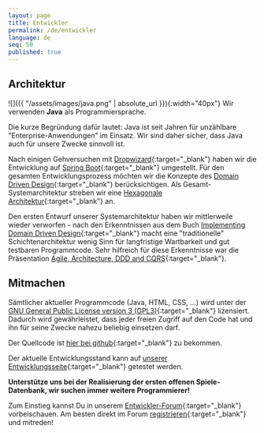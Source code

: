 ```yaml
---
layout: page
title: Entwickler
permalink: /de/entwickler
language: de
seq: 50
published: true
---
```


## Architektur

![]({{ "/assets/images/java.png" | absolute_url }}){:width="40px"}
Wir verwenden **Java** als Programmiersprache.

Die kurze Begründung dafür lautet: Java ist seit Jahren für unzählbare "Enterprise-Anwendungen" im Einsatz. Wir sind daher sicher, dass Java auch für unsere Zwecke sinnvoll ist.

Nach einigen Gehversuchen mit [Dropwizard](http://dropwizard.io/){:target="_blank"} haben wir die Entwicklung auf [Spring Boot](https://projects.spring.io/spring-boot/){:target="_blank"} umgestellt. Für den gesamten Entwicklungsprozess möchten wir die Konzepte des [Domain Driven Design](https://de.wikipedia.org/wiki/Domain-driven_Design){:target="_blank"} berücksichtigen. Als Gesamt-Systemarchitektur streben wir eine [Hexagonale Architektur](https://www.maibornwolff.de/blog/von-schichten-zu-ringen-hexagonale-architekturen-erklaert){:target="_blank"} an.

Den ersten Entwurf unserer Systemarchitektur haben wir mittlerweile wieder verworfen - nach den Erkenntnissen aus dem Buch [Implementing Domain Driven Design](http://www.informit.com/store/implementing-domain-driven-design-9780321834577){:target="_blank"} macht eine "traditionelle" Schichtenarchitektur wenig Sinn für langfristige Wartbarkeit und gut testbaren Programmcode. Sehr hilfreich für diese Erkenntnisse war die Präsentation [Agile, Architecture, DDD and CQRS](http://www.slideshare.net/jeppec/agile-ddd-cqrs){:target="_blank"}.


## Mitmachen

Sämtlicher aktueller Programmcode (Java, HTML, CSS, ...) wird unter der [GNU General Public License version 3 (GPL3)](https://en.wikipedia.org/wiki/GNU_General_Public_License#Version_3){:target="_blank"} lizensiert. Dadurch wird gewährleistet, dass jeder freien Zugriff auf den Code hat und ihn für seine Zwecke nahezu beliebig einsetzen darf.

Der Quellcode ist [hier bei github](https://github.com/oregami/){:target="_blank"} zu bekommen.

Der aktuelle Entwicklungsstand kann auf [unserer Entwicklungsseite](https://dev.oregami.org/){:target="_blank"} getestet werden.

**Unterstütze uns bei der Realisierung der ersten offenen Spiele-Datenbank, wir suchen immer weitere Programmierer!**

Zum Einstieg kannst Du in unserem [Entwickler-Forum](https://forum.oregami.org/viewforum.php?f=33){:target="_blank"} vorbeischauen. Am besten direkt im Forum [registrieren](https://forum.oregami.org/ucp.php?mode=register){:target="_blank"} und mitreden!
